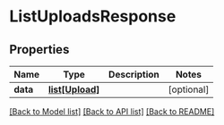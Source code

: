# ListUploadsResponse

## Properties
Name | Type | Description | Notes
------------ | ------------- | ------------- | -------------
**data** | [**list[Upload]**](Upload.md) |  | [optional] 

[[Back to Model list]](../README.md#documentation-for-models) [[Back to API list]](../README.md#documentation-for-api-endpoints) [[Back to README]](../README.md)


